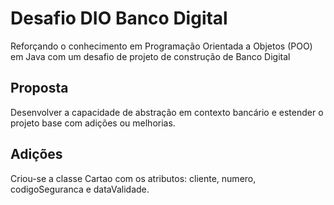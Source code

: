 # Desafio DIO Banco Digital
Reforçando o conhecimento em Programação Orientada a Objetos (POO) em Java com um desafio de projeto de construção de Banco Digital 

## Proposta

Desenvolver a capacidade de abstração em contexto bancário e estender o projeto base com adições ou melhorias.

## Adições

Criou-se a classe Cartao com os atributos: cliente, numero, codigoSeguranca e dataValidade.

